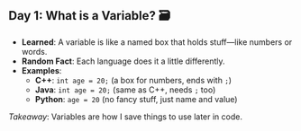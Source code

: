 ## Day 1: What is a Variable? 🗃️

- **Learned**: A variable is like a named box that holds stuff—like numbers or words.
- **Random Fact**: Each language does it a little differently.
- **Examples**:  
  - **C++**: `int age = 20;` (a box for numbers, ends with `;`)  
  - **Java**: `int age = 20;` (same as C++, needs `;` too)  
  - **Python**: `age = 20` (no fancy stuff, just name and value)  

*Takeaway*: Variables are how I save things to use later in code.